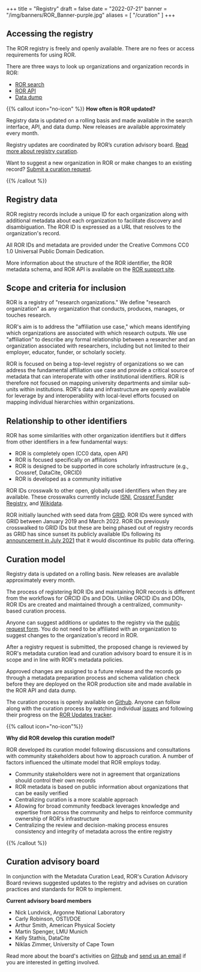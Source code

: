 +++
title = "Registry"
draft = false
date = "2022-07-21"
banner = "/img/banners/ROR_Banner-purple.jpg"
aliases = [
    "/curation"
]
+++

## Accessing the registry

The ROR registry is freely and openly available. There are no fees or access requirements for using ROR.

There are three ways to look up organizations and organization records in ROR:

- [ROR search](https://ror.org/search)
- [ROR API](https://api.ror.org/organizations)
- [Data dump](https://doi.org/10.5281/zenodo.6347574)

{{% callout icon="no-icon" %}}
**How often is ROR updated?**

Registry data is updated on a rolling basis and made available in the search interface, API, and data dump. New releases are available approximately every month.

Registry updates are coordinated by ROR’s curation advisory board. [Read more about registry curation](https://github.com/ror-community/ror-updates#ror-updates).

Want to suggest a new organization in ROR or make changes to an existing record? [Submit a curation request](https://curation-request.ror.org).

{{% /callout %}}

## Registry data
ROR registry records include a unique ID for each organization along with additional metadata about each organization to facilitate discovery and disambiguation. The ROR ID is expressed as a URL that resolves to the organization's record.

All ROR IDs and metadata are provided under the Creative Commons CC0 1.0 Universal Public Domain Dedication.

More information about the structure of the ROR identifier, the ROR metadata schema, and ROR API is available on the [ROR support site](https://ror.readme.io). 

## Scope and criteria for inclusion
ROR is a registry of "research organizations." We define "research organization" as any organization that conducts, produces, manages, or touches research.

ROR's aim is to address the "affiliation use case," which means identifying which organizations are associated with which research outputs. We use "affiliation" to describe any formal relationship between a researcher and an organization associated with researchers, including but not limited to their employer, educator, funder, or scholarly society.

ROR is focused on being a top-level registry of organizations so we can address the fundamental affiliation use case and provide a critical source of metadata that can interoperate with other institutional identifiers. ROR is therefore not focused on mapping university departments and similar sub-units within institutions. ROR's data and infrastructure are openly available for leverage by and interoperability with local-level efforts focused on mapping individual hierarchies within organizations.

## Relationship to other identifiers
ROR has some similarities with other organization identifiers but it differs from other identifiers in a few fundamental ways:

- ROR is completely open (CC0 data, open API)
- ROR is focused specifically on affiliations
- ROR is designed to be supported in core scholarly infrastructure (e.g., Crossref, DataCite, ORCID)
- ROR is developed as a community initiative

ROR IDs crosswalk to other open, globally used identifiers when they are available. These crosswalks currently include [ISNI](https://isni.org), [Crossref Funder Registry](https://www.crossref.org/services/funder-registry/), and [Wikidata](https://wikidata.org).

ROR initially launched with seed data from [GRID](https://grid.ac). ROR IDs were synced with GRID between January 2019 and March 2022. ROR IDs previously crosswalked to GRID IDs but these are being phased out of registry records as GRID has since sunset its publicly available IDs following its [announcement in July 2021](https://ror.org/blog/2021-07-12-ror-grid-the-way-forward/) that it would discontinue its public data offering.

## Curation model
Registry data is updated on a rolling basis. New releases are available approximately every month.

The process of registering ROR IDs and maintaining ROR records is different from the workflows for ORCID iDs and DOIs. Unlike ORCID iDs and DOIs, ROR IDs are created and maintained through a centralized, community-based curation process.

Anyone can suggest additions or updates to the registry via the [public request form](https://curation-request.ror.org). You do not need to be affiliated with an organization to suggest changes to the organization's record in ROR.

After a registry request is submitted, the proposed change is reviewed by ROR's metadata curation lead and curation advisory board to ensure it is in scope and in line with ROR's metadata policies.

Approved changes are assigned to a future release and the records go through a metadata preparation process and schema validation check before they are deployed on the ROR production site and made available in the ROR API and data dump.

The curation process is openly available on [Github](https://github.com/ror-community/ror-updates#ror-updates). Anyone can follow along with the curation process by watching individual [issues](https://github.com/ror-community/ror-updates/issues) and following their progress on the [ROR Updates tracker](https://github.com/ror-community/ror-updates/projects/1).

{{% callout icon="no-icon"%}}

**Why did ROR develop this curation model?**

ROR developed its curation model following discussions and consultations with community stakeholders about how to approach curation. A number of factors influenced the ultimate model that ROR employs today.

- Community stakeholders were not in agreement that organizations should control their own records
- ROR metadata is based on public information about organizations that can be easily verified
- Centralizing curation is a more scalable approach
- Allowing for broad community feedback leverages knowledge and expertise from across the community and helps to reinforce community ownership of ROR's infrastructure
- Centralizing the review and decision-making process ensures consistency and integrity of metadata across the entire registry

{{% /callout %}}

## Curation advisory board
In conjunction with the Metadata Curation Lead, ROR's Curation Advisory Board reviews suggested updates to the registry and advises on curation practices and standards for ROR to implement.

**Current advisory board members**

- Nick Lundvick, Argonne National Laboratory
- Carly Robinson, OSTI/DOE
- Arthur Smith, American Physical Society
- Martin Spenger, LMU Munich
- Kelly Stathis, DataCite
- Niklas Zimmer, University of Cape Town

Read more about the board's activities on [Github](https://github.com/ror-community/ror-updates/wiki/ROR-Curation-Advisory-Board-Overview) and [send us an email](mailto:registry@ror.org) if you are interested in getting involved.
